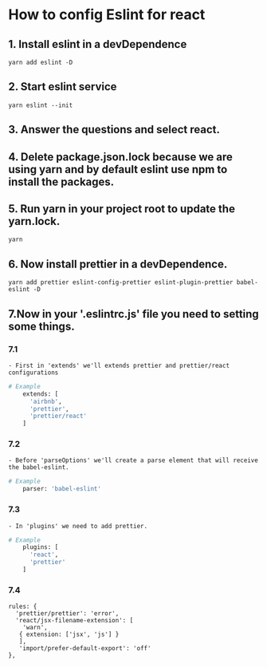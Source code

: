 # How to config Eslint for react

## 1. Install eslint in a devDependence
	yarn add eslint -D

## 2. Start eslint service
	yarn eslint --init

## 3. Answer the questions and select react.


## 4. Delete package.json.lock because we are using yarn and by default eslint use npm to install the packages.

## 5. Run yarn in your project root to update the yarn.lock.
	yarn

## 6. Now install prettier in a devDependence.
	yarn add prettier eslint-config-prettier eslint-plugin-prettier babel-eslint -D

## 7.Now in your '.eslintrc.js' file you need to setting some things.

### 7.1 
	- First in 'extends' we'll extends prettier and prettier/react configurations
```bash
# Example
	extends: [
	  'airbnb',
	  'prettier',
	  'prettier/react'
	]
```

### 7.2 
	- Before 'parseOptions' we'll create a parse element that will receive the babel-eslint.
```bash
# Example
	parser: 'babel-eslint'
```

### 7.3
	- In 'plugins' we need to add prettier.
```bash
# Example
	plugins: [
	  'react',
	  'prettier'
	]
```

### 7.4
```
rules: {
  'prettier/prettier': 'error',
  'react/jsx-filename-extension': [
    'warn',
   { extension: ['jsx', 'js'] }
   ],
   'import/prefer-default-export': 'off'
},
```


